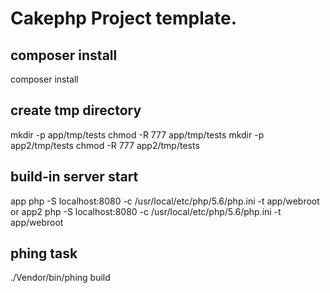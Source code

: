 # Cakephp Project template.

## composer install
composer install

## create tmp directory
mkdir -p app/tmp/tests
chmod -R 777 app/tmp/tests
mkdir -p app2/tmp/tests
chmod -R 777 app2/tmp/tests

## build-in server start
app
    php -S localhost:8080 -c /usr/local/etc/php/5.6/php.ini -t app/webroot
        or
app2
    php -S localhost:8080 -c /usr/local/etc/php/5.6/php.ini -t app/webroot

## phing task
./Vendor/bin/phing build
